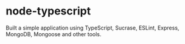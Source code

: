 # node-typescript
Built a simple application using TypeScript, Sucrase, ESLint, Express, MongoDB, Mongoose and other tools.
